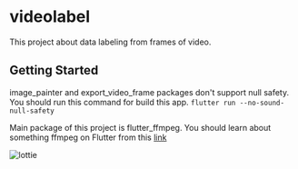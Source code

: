 # videolabel

This project about data labeling from frames of video.

## Getting Started

image_painter and export_video_frame packages don't support null safety.
You should run this command for build this app.
`flutter run --no-sound-null-safety`

Main package of this project is flutter_ffmpeg. 
You should learn about something ffmpeg on Flutter from this [link](https://pub.dev/packages/flutter_ffmpeg)   


![lottie](https://lottiefiles.com/iframe/5884-video-movie)

